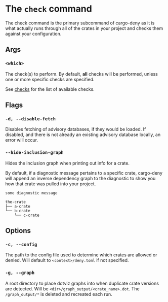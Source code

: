 # The `check` command

The check command is the primary subcommand of cargo-deny as it is what actually runs through all of the crates in your project and checks them against your configuration.

## Args

### `<which>`

The check(s) to perform. By default, **all** checks will be performed, unless one or more specific checks are specified.

See [checks](../checks/index.html) for the list of available checks.

## Flags

### `-d, --disable-fetch`

Disables fetching of advisory databases, if they would be loaded. If disabled, and there is not already an existing advisory database locally, an error will occur.

### `--hide-inclusion-graph`

Hides the inclusion graph when printing out info for a crate.

By default, if a diagnostic message pertains to a specific crate, cargo-deny will append an inverse dependency graph to the diagnostic to show you how that crate was pulled into your project.

```text
some diagnostic message

the-crate
├── a-crate
└── b-crate
    └── c-crate
```

## Options

### `-c, --config`

The path to the config file used to determine which crates are allowed or denied. Will default to `<context>/deny.toml` if not specified.

### `-g, --graph`

A root directory to place dotviz graphs into when duplicate crate versions are detected. Will be `<dir>/graph_output/<crate_name>.dot`. The `/graph_output/*` is deleted and recreated each run.
